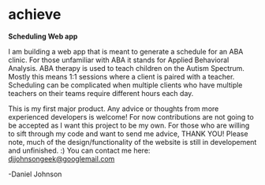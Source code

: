 # achieve
<b>Scheduling Web app</b>

I am building a web app that is meant to generate a schedule for an ABA clinic. For those unfamiliar with ABA it stands for Applied Behavioral Analysis. ABA therapy is used to teach children on the Autism Spectrum. Mostly this means 1:1 sessions where a client is paired with a teacher. Scheduling can be complicated when multiple clients who have multiple teachers on their teams require different hours each day.

This is my first major product. Any advice or thoughts from more experienced developers is welcome! For now contributions are not going to be accepted as I want this project to be my own. For those who are willing to sift through my code and want to send me advice, THANK YOU!
Please note, much of the design/functionality of the website is still in developement and unfinished. :)
You can contact me here: djjohnsongeek@googlemail.com

-Daniel Johnson
